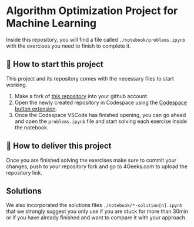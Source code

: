 <!-- hide -->
# Algorithm Optimization Project for Machine Learning
<!-- endhide -->

Inside this repository, you will find a file called `./notebook/problems.ipynb` with the exercises you need to finish to complete it.

## 🌱  How to start this project

This project and its repository comes with the necessary files to start working.

1. Make a fork of [this repository](https://github.com/4GeeksAcademy/algorithm-optimization-project-machine-learning) into your github account.
2. Open the newly created repository in Codespace using the [Codespace button extension](https://docs.github.com/en/codespaces/developing-in-codespaces/creating-a-codespace-for-a-repository#creating-a-codespace-for-a-repository).
3. Once the Codespace VSCode has finished opening, you can go ahead and open the `problems.ipynb` file and start solving each exercise inside the notebook.

## 🚛 How to deliver this project

Once you are finished solving the exercises make sure to commit your changes, push to your repository fork and go to 4Geeks.com to upload the repository link.

## Solutions

We also incorporated the solutions files `./notebook/*-solution[n].ipynb` that we strongly suggest you only use if you are stuck for more than 30min or if you have already finished and want to compare it with your approach.